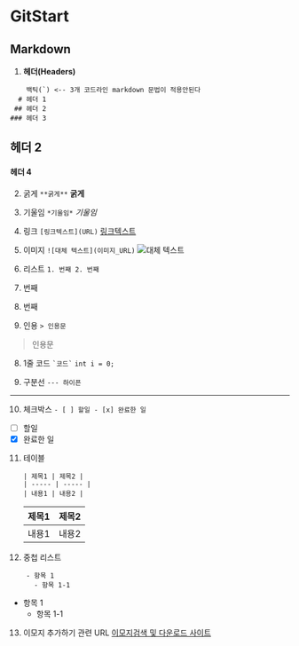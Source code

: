 # GitStart
## Markdown
1. **헤더(Headers)**
```
    백틱(`) <-- 3개 코드라인 markdown 문법이 적용안된다
  # 헤더 1
 ## 헤더 2
### 헤더 3
```
## 헤더 2
#### 헤더 4

2. 굵게
``` **굵게** ```
**굵게**

3. 기울임
``` *기울임* ```
*기울임*

4. 링크
```[링크텍스트](URL)```
[링크텍스트](URL)

5. 이미지
```![대체 텍스트](이미지_URL)```
![대체 텍스트](이미지_URL)

6. 리스트
``` 1. 번째 2. 번째 ```
  1. 번째
  2. 번째

7. 인용
``` > 인용문 ```
> 인용문
> 
8. 1줄 코드
``` `코드` ```
`int i = 0; `

9. 구분선
``` --- 하이픈 ```
---

10. 체크박스
``` - [ ] 할일 - [x] 완료한 일 ```

- [ ] 할일
- [x] 완료한 일

11. 테이블
    ```
    | 제목1 | 제목2 |
    | ----- | ----- |
    | 내용1 | 내용2 |
    ```
    | 제목1 | 제목2 |
    | ----- | ----- |
    | 내용1 | 내용2 |

12.  중첩 리스트
```
    - 항목 1
      - 항목 1-1
```
- 항목 1
  - 항목 1-1 

13. 이모지 추가하기 관련 URL
[이모지검색 및 다운로드 사이트](https://emojipedia.org/)
